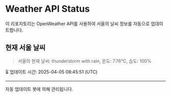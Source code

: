 
# Weather API Status

이 리포지토리는 OpenWeather API를 사용하여 서울의 날씨 정보를 자동으로 업데이트합니다.

## 현재 서울 날씨
> 서울의 현재 날씨: thunderstorm with rain, 온도: 7.76°C, 습도: 100%

⏳ 업데이트 시간: 2025-04-05 08:45:51 (UTC)

---
자동 업데이트 봇에 의해 관리됩니다.
